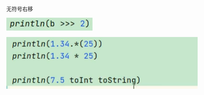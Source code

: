 无符号右移

![image-20220517005717486](MarkDownImages/02-%E8%BF%90%E7%AE%97%E7%AC%A6.assets/image-20220517005717486.png)

![image-20220517010404391](MarkDownImages/02-%E8%BF%90%E7%AE%97%E7%AC%A6.assets/image-20220517010404391.png)
